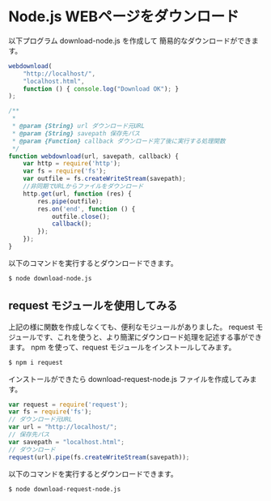 # Node.js WEBページをダウンロード
以下プログラム download-node.js を作成して
簡易的なダウンロードができます。
```javascript
webdownload(
	"http://localhost/",
	"localhost.html",
	function () { console.log("Download OK"); }
);

/**
 * 
 * @param {String} url ダウンロード元URL
 * @param {String} savepath 保存先パス
 * @param {Function} callback ダウンロード完了後に実行する処理関数
 */
function webdownload(url, savepath, callback) {
	var http = require('http');
	var fs = require('fs');
	var outfile = fs.createWriteStream(savepath);
	//非同期でURLからファイルをダウンロード
	http.get(url, function (res) {
		res.pipe(outfile);
		res.on('end', function () {
			outfile.close();
			callback();
		});
	});
}
```
以下のコマンドを実行するとダウンロードできます。
```bash
$ node download-node.js
```
## request モジュールを使用してみる
上記の様に関数を作成しなくても、便利なモジュールがありました。
request モジュールです、これを使うと、より簡潔にダウンロード処理を記述する事ができます。
npm を使って、request モジュールをインストールしてみます。
```bash
$ npm i request
```
インストールができたら download-request-node.js ファイルを作成してみます。
```javascript
var request = require('request');
var fs = require('fs');
// ダウンロード元URL
var url = "http://localhost/";
// 保存先パス
var savepath = "localhost.html";
// ダウンロード
request(url).pipe(fs.createWriteStream(savepath));
```
以下のコマンドを実行するとダウンロードできます。
```bash
$ node download-request-node.js
```